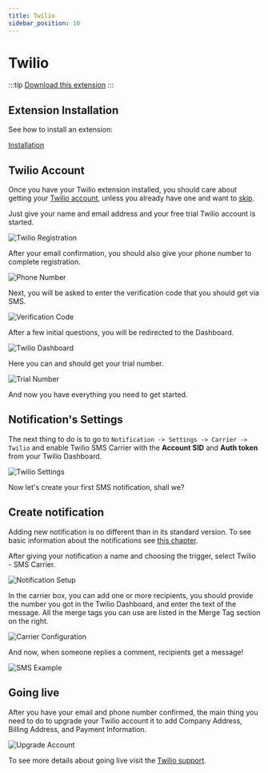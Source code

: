 ```yaml
---
title: Twilio
sidebar_position: 10
---
```


# Twilio

:::tip
[Download this extension](https://bracketspace.com/downloads/notification-twilio/)
:::

## Extension Installation

See how to install an extension:

[Installation](installation.md)

## Twilio Account

Once you have your Twilio extension installed, you should care about getting your [Twilio account](https://www.twilio.com/console), unless you already have one and want to [skip](#notifications-settings).

Just give your name and email address and your free trial Twilio account is started.

![Twilio Registration](../../assets/twilio/twilio-registration.png)

After your email confirmation, you should also give your phone number to complete registration.

![Phone Number](../../assets/twilio/twilio-phone-number.png)

Next, you will be asked to enter the verification code that you should get via SMS.

![Verification Code](../../assets/twilio/twilio-verification-code.jpg)

After a few initial questions, you will be redirected to the Dashboard.

![Twilio Dashboard](../../assets/twilio/twilio-dashboard.png)

Here you can and should get your trial number.

![Trial Number](../../assets/twilio/twilio-trial-number.png)

And now you have everything you need to get started.

## Notification's Settings

The next thing to do is to go to `Notification -> Settings -> Carrier -> Twilio` and enable Twilio SMS Carrier with the **Account SID** and **Auth token** from your Twilio Dashboard.

![Twilio Settings](../../assets/twilio/twilio-settings.png)

Now let's create your first SMS notification, shall we?

## Create notification

Adding new notification is no different than in its standard version. To see basic information about the notifications see [this chapter](../../user-guide/how-to-create-notifications#define-new-notification).

After giving your notification a name and choosing the trigger, select Twilio - SMS Carrier.

![Notification Setup](../../assets/twilio/twilio-notification-setup.png)

In the carrier box, you can add one or more recipients, you should provide the number you got in the Twilio Dashboard, and enter the text of the message. All the merge tags you can use are listed in the Merge Tag section on the right.

![Carrier Configuration](../../assets/twilio/twilio-carrier-config.png)

And now, when someone replies a comment, recipients get a message!

![SMS Example](../../assets/twilio/twilio-sms-example.png)

## Going live

After you have your email and phone number confirmed, the main thing you need to do to upgrade your Twilio account it to add Company Address, Billing Address, and Payment Information.

![Upgrade Account](../../assets/twilio/twilio-upgrade-account.png)

To see more details about going live visit the [Twilio support](https://support.twilio.com/hc/en-us/articles/223183208-Upgrading-to-a-paid-Twilio-Account).